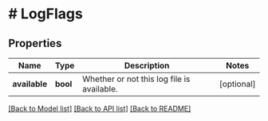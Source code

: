# # LogFlags

## Properties

Name | Type | Description | Notes
------------ | ------------- | ------------- | -------------
**available** | **bool** | Whether or not this log file is available. | [optional]

[[Back to Model list]](../../README.md#models) [[Back to API list]](../../README.md#endpoints) [[Back to README]](../../README.md)
